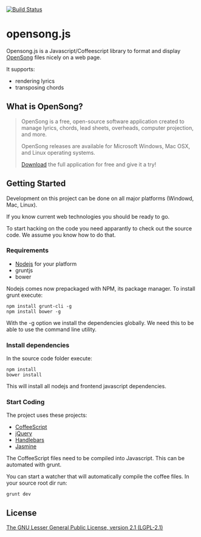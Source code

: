 [![Build Status](https://travis-ci.org/deepflame/opensong.js.png?branch=master)](https://travis-ci.org/deepflame/opensong.js)

# opensong.js

Opensong.js is a Javascript/Coffeescript library to format and display [OpenSong](http://opensong.org) files nicely on a web page.

It supports:

- rendering lyrics
- transposing chords


## What is OpenSong?

> OpenSong is a free, open-source software application created to manage lyrics, chords, lead sheets, overheads, computer projection, and more.
>
> OpenSong releases are available for Microsoft Windows, Mac OSX, and Linux operating systems.
>
> [Download](http://opensong.org/d/downloads) the full application for free and give it a try!


## Getting Started

Development on this project can be done on all major platforms (Windowd, Mac, Linux).

If you know current web technologies you should be ready to go.

To start hacking on the code you need apparantly to check out the source code. We assume you know how to do that.

### Requirements

  - [Nodejs](http://nodejs.org/ "Nodejs") for your platform
  - gruntjs
  - bower

Nodejs comes now prepackaged with NPM, its package manager. To install grunt execute:

    npm install grunt-cli -g
    npm install bower -g

With the -g option we install the dependencies globally. We need this to be able to use the command line utility.

### Install dependencies

In the source code folder execute:

    npm install
    bower install

This will install all nodejs and frontend javascript dependencies.

### Start Coding

The project uses these projects:

  - [CoffeeScript](http://coffeescript.org/ "CoffeeScript")
  - [jQuery](http://jquery.com/ "jQuery")
  - [Handlebars](http://handlebarsjs.com/ "Handlebars")
  - [Jasmine](https://jasmine.github.io/ "Jasmine")

The CoffeeScript files need to be compiled into Javascript. This can be automated with grunt.

You can start a watcher that will automatically compile the coffee files. In your source root dir run:

    grunt dev


## License

[The GNU Lesser General Public License, version 2.1 (LGPL-2.1)](http://www.opensource.org/licenses/lgpl-2.1.php)
